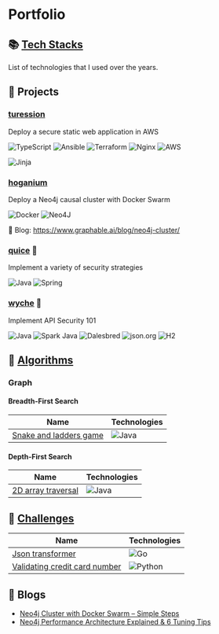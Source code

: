 # Portfolio

## :books: [Tech Stacks](https://github.com/benguegan/portfolio/blob/main/tech-stack.md)

List of technologies that I used over the years. 

## :rocket: Projects

### [turession](https://github.com/benguegan/turession)

Deploy a secure static web application in AWS 

![TypeScript](https://img.shields.io/badge/typescript-%23007ACC.svg?style=for-the-badge&logo=typescript&logoColor=white) ![Ansible](https://img.shields.io/badge/ansible-%231A1918.svg?style=for-the-badge&logo=ansible&logoColor=white) ![Terraform](https://img.shields.io/badge/terraform-%235835CC.svg?style=for-the-badge&logo=terraform&logoColor=white) ![Nginx](https://img.shields.io/badge/nginx-%23009639.svg?style=for-the-badge&logo=nginx&logoColor=white) ![AWS](https://img.shields.io/badge/aws-adsrkf?style=for-the-badge&logo=amazonaws&logoColor=%23f90&color=%23232f3e%20) 

![Jinja](https://img.shields.io/badge/jinja-white.svg?style=for-the-badge&logo=jinja&logoColor=black)

### [hoganium](https://github.com/benguegan/hoganium) 

Deploy a Neo4j causal cluster with Docker Swarm

![Docker](https://img.shields.io/badge/docker-%230db7ed.svg?style=for-the-badge&logo=docker&logoColor=white) ![Neo4J](https://img.shields.io/badge/Neo4j-008CC1?style=for-the-badge&logo=neo4j&logoColor=white)

:book: Blog: https://www.graphable.ai/blog/neo4j-cluster/

### [quice](https://github.com/benguegan/quice) :construction:

Implement a variety of security strategies

![Java](https://img.shields.io/badge/java-%23ED8B00.svg?style=for-the-badge&logo=openjdk&logoColor=white) ![Spring](https://img.shields.io/badge/spring-%236DB33F.svg?style=for-the-badge&logo=spring&logoColor=white)


### [wyche](https://github.com/benguegan/wyche) :construction:

Implement API Security 101

![Java](https://img.shields.io/badge/java-%23ED8B00.svg?style=for-the-badge&logo=openjdk&logoColor=white) ![Spark Java](https://img.shields.io/badge/spark_java-dasdklj?style=for-the-badge&color=%23ffa64d) ![Dalesbred](https://img.shields.io/badge/dalesbred-dsfljde?style=for-the-badge&color=%23777) ![json.org](https://img.shields.io/badge/json-weroi?style=for-the-badge&logo=json&logoColor=white&color=%23000000) ![H2](https://img.shields.io/badge/h2-dsfljde?style=for-the-badge&color=%230000bb)

## :telescope: [Algorithms](https://github.com/benguegan/algorithms/tree/main)

### Graph 
#### Breadth-First Search 
| Name  | Technologies  |
|--|--|
|[Snake and ladders game](https://github.com/benguegan/algorithms/tree/main/graph/breadth-first-search/snake-and-ladders) | ![Java](https://img.shields.io/badge/java-%23ED8B00.svg?style=for-the-badge&logo=openjdk&logoColor=white) |

#### Depth-First Search 
| Name  | Technologies  |
|--|--|
|[2D array traversal](https://github.com/benguegan/algorithms/tree/main/graph/depth-first-search/2d-array-traversal/java) | ![Java](https://img.shields.io/badge/java-%23ED8B00.svg?style=for-the-badge&logo=openjdk&logoColor=white) |



## :microscope:  [Challenges](https://github.com/benguegan/challenges/tree/main)

| Name  | Technologies  |
|--|--|
|[Json transformer](https://github.com/benguegan/challenges/tree/main/json-transformer) |![Go](https://img.shields.io/badge/go-%2300ADD8.svg?style=for-the-badge&logo=go&logoColor=white)
|[Validating credit card number](https://github.com/benguegan/challenges/blob/main/validating-credit-card-number/python/validating-credit-card-number.py) | ![Python](https://img.shields.io/badge/python-3670A0?style=for-the-badge&logo=python&logoColor=ffdd54) |

## :book: Blogs

- [Neo4j Cluster with Docker Swarm – Simple Steps](https://www.graphable.ai/blog/neo4j-cluster/)
- [Neo4j Performance Architecture Explained & 6 Tuning Tips](https://www.graphable.ai/blog/neo4j-performance/)
